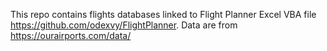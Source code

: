 This repo contains flights databases linked to Flight Planner Excel VBA file https://github.com/odexvy/FlightPlanner.
Data are from https://ourairports.com/data/
